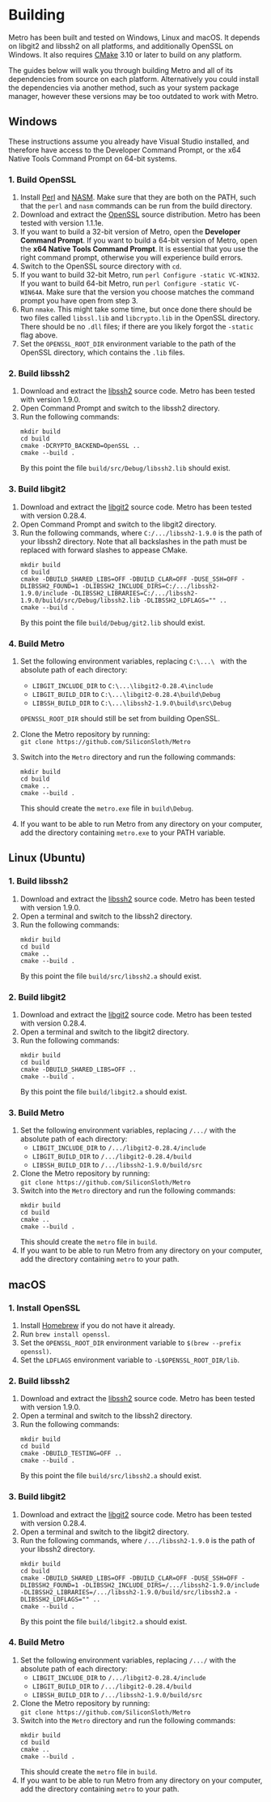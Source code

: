 # Building

Metro has been built and tested on Windows, Linux and macOS.
It depends on libgit2 and libssh2 on all platforms, and additionally OpenSSL on Windows.
It also requires [CMake](https://cmake.org) 3.10 or later to build on any platform.

The guides below will walk you through building Metro and all of its dependencies from source on each platform.
Alternatively you could install the dependencies via another method, such as your system package manager, however
these versions may be too outdated to work with Metro.

## Windows

These instructions assume you already have Visual Studio installed, and therefore have access to the
Developer Command Prompt, or the x64 Native Tools Command Prompt on 64-bit systems.

### 1. Build OpenSSL
1. Install [Perl](http://strawberryperl.com/) and [NASM](https://www.nasm.us/). Make sure that they are both on the PATH, such that the `perl` and `nasm` commands
   can be run from the build directory.
2. Download and extract the [OpenSSL](https://www.openssl.org/) source distribution. Metro has been tested with version 1.1.1e.
3. If you want to build a 32-bit version of Metro, open the **Developer Command Prompt**.
   If you want to build a 64-bit version of Metro, open the **x64 Native Tools Command Prompt**.
   It is essential that you use the right command prompt, otherwise you will experience build errors.
4. Switch to the OpenSSL source directory with `cd`.
5. If you want to build 32-bit Metro, run `perl Configure -static VC-WIN32`.
   If you want to build 64-bit Metro, run `perl Configure -static VC-WIN64A`.
   Make sure that the version you choose matches the command prompt you have open from step 3.
6. Run `nmake`. This might take some time, but once done there should be two files called
   `libssl.lib` and `libcrypto.lib` in the OpenSSL directory. There should be no `.dll` files;
   if there are you likely forgot the `-static` flag above.
7. Set the `OPENSSL_ROOT_DIR` environment variable to the path of the OpenSSL directory,
   which contains the `.lib` files.
   
### 2. Build libssh2
1. Download and extract the [libssh2](https://www.libssh2.org/) source code. Metro has been tested with version 1.9.0.
2. Open Command Prompt and switch to the libssh2 directory.
3. Run the following commands:
   ```batch
   mkdir build
   cd build
   cmake -DCRYPTO_BACKEND=OpenSSL ..
   cmake --build .
   ```
   By this point the file `build/src/Debug/libssh2.lib` should exist.
   
### 3. Build libgit2
1. Download and extract the [libgit2](https://libgit2.org/) source code. Metro has been tested with version 0.28.4.
3. Open Command Prompt and switch to the libgit2 directory.
4. Run the following commands, where `C:/.../libssh2-1.9.0` is the path of your libssh2 directory.
   Note that all backslashes in the path must be replaced with forward slashes to appease CMake.
   ```batch
   mkdir build
   cd build
   cmake -DBUILD_SHARED_LIBS=OFF -DBUILD_CLAR=OFF -DUSE_SSH=OFF -DLIBSSH2_FOUND=1 -DLIBSSH2_INCLUDE_DIRS=C:/.../libssh2-1.9.0/include -DLIBSSH2_LIBRARIES=C:/.../libssh2-1.9.0/build/src/Debug/libssh2.lib -DLIBSSH2_LDFLAGS="" ..
   cmake --build .
   ```
   By this point the file `build/Debug/git2.lib` should exist.
   
### 4. Build Metro
1. Set the following environment variables, replacing `C:\...\ ` with the absolute path of each directory:
   * `LIBGIT_INCLUDE_DIR` to `C:\...\libgit2-0.28.4\include`
   * `LIBGIT_BUILD_DIR` to `C:\...\libgit2-0.28.4\build\Debug`
   * `LIBSSH_BUILD_DIR` to `C:\...\libssh2-1.9.0\build\src\Debug`
   
   `OPENSSL_ROOT_DIR` should still be set from building OpenSSL.
2. Clone the Metro repository by running: \
   `git clone https://github.com/SiliconSloth/Metro`
3. Switch into the `Metro` directory and run the following commands:
   ```batch
   mkdir build
   cd build
   cmake ..
   cmake --build .
   ```
   This should create the `metro.exe` file in `build\Debug`.
4. If you want to be able to run Metro from any directory on your computer,
   add the directory containing `metro.exe` to your PATH variable.
   
## Linux (Ubuntu)
 
### 1. Build libssh2
1. Download and extract the [libssh2](https://www.libssh2.org/) source code. Metro has been tested with version 1.9.0.
2. Open a terminal and switch to the libssh2 directory.
3. Run the following commands:
   ```shell
   mkdir build
   cd build
   cmake ..
   cmake --build .
   ```
   By this point the file `build/src/libssh2.a` should exist.
   
### 2. Build libgit2
1. Download and extract the [libgit2](https://libgit2.org/) source code. Metro has been tested with version 0.28.4.
3. Open a terminal and switch to the libgit2 directory.
4. Run the following commands:
   ```shell
   mkdir build
   cd build
   cmake -DBUILD_SHARED_LIBS=OFF ..
   cmake --build .
   ```
   By this point the file `build/libgit2.a` should exist.
   
### 3. Build Metro
1. Set the following environment variables, replacing `/.../` with the absolute path of each directory:
   * `LIBGIT_INCLUDE_DIR` to `/.../libgit2-0.28.4/include`
   * `LIBGIT_BUILD_DIR` to `/.../libgit2-0.28.4/build`
   * `LIBSSH_BUILD_DIR` to `/.../libssh2-1.9.0/build/src`
2. Clone the Metro repository by running: \
   `git clone https://github.com/SiliconSloth/Metro`
3. Switch into the `Metro` directory and run the following commands:
   ```shell
   mkdir build
   cd build
   cmake ..
   cmake --build .
   ```
   This should create the `metro` file in `build`.
4. If you want to be able to run Metro from any directory on your computer,
   add the directory containing `metro` to your path.
   
## macOS

### 1. Install OpenSSL
1. Install [Homebrew](https://brew.sh/) if you do not have it already.
2. Run `brew install openssl`.
3. Set the `OPENSSL_ROOT_DIR` environment variable to `$(brew --prefix openssl)`.
4. Set the `LDFLAGS` environment variable to `-L$OPENSSL_ROOT_DIR/lib`.

### 2. Build libssh2
1. Download and extract the [libssh2](https://www.libssh2.org/) source code. Metro has been tested with version 1.9.0.
2. Open a terminal and switch to the libssh2 directory.
3. Run the following commands:
   ```shell
   mkdir build
   cd build
   cmake -DBUILD_TESTING=OFF ..
   cmake --build .
   ```
   By this point the file `build/src/libssh2.a` should exist.
   
### 3. Build libgit2
1. Download and extract the [libgit2](https://libgit2.org/) source code. Metro has been tested with version 0.28.4.
3. Open a terminal and switch to the libgit2 directory.
4. Run the following commands, where `/.../libssh2-1.9.0` is the path of your libssh2 directory.
   ```shell
   mkdir build
   cd build
   cmake -DBUILD_SHARED_LIBS=OFF -DBUILD_CLAR=OFF -DUSE_SSH=OFF -DLIBSSH2_FOUND=1 -DLIBSSH2_INCLUDE_DIRS=/.../libssh2-1.9.0/include -DLIBSSH2_LIBRARIES=/.../libssh2-1.9.0/build/src/libssh2.a -DLIBSSH2_LDFLAGS="" ..
   cmake --build .
   ```
   By this point the file `build/libgit2.a` should exist.
   
### 4. Build Metro
1. Set the following environment variables, replacing `/.../` with the absolute path of each directory:
   * `LIBGIT_INCLUDE_DIR` to `/.../libgit2-0.28.4/include`
   * `LIBGIT_BUILD_DIR` to `/.../libgit2-0.28.4/build`
   * `LIBSSH_BUILD_DIR` to `/.../libssh2-1.9.0/build/src`
2. Clone the Metro repository by running: \
   `git clone https://github.com/SiliconSloth/Metro`
3. Switch into the `Metro` directory and run the following commands:
   ```shell
   mkdir build
   cd build
   cmake ..
   cmake --build .
   ```
   This should create the `metro` file in `build`.
4. If you want to be able to run Metro from any directory on your computer,
   add the directory containing `metro` to your path.